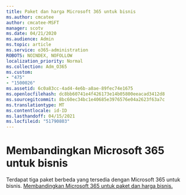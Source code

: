 ```yaml
---
title: Paket dan harga Microsoft 365 untuk bisnis
ms.author: cmcatee
author: cmcatee-MSFT
manager: scotv
ms.date: 04/21/2020
ms.audience: Admin
ms.topic: article
ms.service: o365-administration
ROBOTS: NOINDEX, NOFOLLOW
localization_priority: Normal
ms.collection: Adm_O365
ms.custom:
- "475"
- "1500026"
ms.assetid: 6c0a83cc-4ad4-4e6b-a8ae-89fec74e1675
ms.openlocfilehash: dc8bb60741e4f426173e14b05800eeacad3412d8
ms.sourcegitcommit: 8bc60ec34bc1e40685e3976576e04a2623f63a7c
ms.translationtype: MT
ms.contentlocale: id-ID
ms.lasthandoff: 04/15/2021
ms.locfileid: "51790803"
---
```

# <a name="compare-microsoft-365-for-business"></a>Membandingkan Microsoft 365 untuk bisnis

Terdapat tiga paket berbeda yang tersedia dengan Microsoft 365 untuk bisnis. [Membandingkan Microsoft 365 untuk paket dan harga bisnis.](https://products.office.com/compare-all-microsoft-office-products?tab=2)  